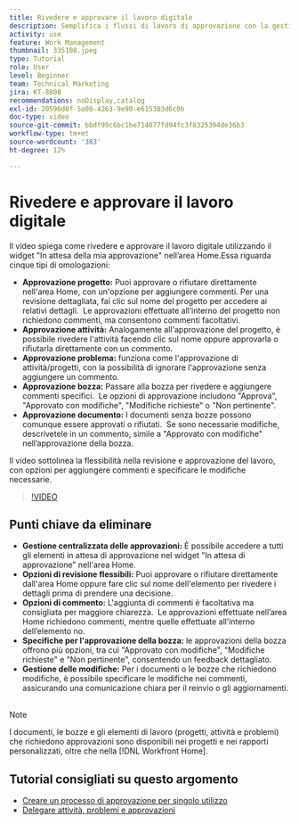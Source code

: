 ```yaml
---
title: Rivedere e approvare il lavoro digitale
description: Semplifica i flussi di lavoro di approvazione con la gestione centralizzata nel widget "In attesa della mia approvazione", opzioni di revisione flessibili, scelte di approvazione dettagliate delle bozze e commenti chiari per comunicazioni e aggiornamenti efficienti.
activity: use
feature: Work Management
thumbnail: 335108.jpeg
type: Tutorial
role: User
level: Beginner
team: Technical Marketing
jira: KT-8808
recommendations: noDisplay,catalog
exl-id: 20596d8f-5a00-4263-9e90-e615303d6c0b
doc-type: video
source-git-commit: bbdf99c6bc1be714077fd94fc3f8325394de36b3
workflow-type: tm+mt
source-wordcount: '383'
ht-degree: 12%

---
```


# Rivedere e approvare il lavoro digitale

Il video spiega come rivedere e approvare il lavoro digitale utilizzando il widget &quot;In attesa della mia approvazione&quot; nell’area Home. &#x200B; Essa riguarda cinque tipi di omologazioni:

* **Approvazione progetto:** Puoi approvare o rifiutare direttamente nell&#39;area Home, con un&#39;opzione per aggiungere commenti. &#x200B; Per una revisione dettagliata, fai clic sul nome del progetto per accedere ai relativi dettagli. &#x200B; Le approvazioni effettuate all’interno del progetto non richiedono commenti, ma consentono commenti facoltativi.
* **Approvazione attività:** Analogamente all&#39;approvazione del progetto, è possibile rivedere l&#39;attività facendo clic sul nome oppure approvarla o rifiutarla direttamente con un commento.
* **Approvazione problema:** funziona come l&#39;approvazione di attività/progetti, con la possibilità di ignorare l&#39;approvazione senza aggiungere un commento.
* **Approvazione bozza:** Passare alla bozza per rivedere e aggiungere commenti specifici. &#x200B; Le opzioni di approvazione includono &quot;Approva&quot;, &quot;Approvato con modifiche&quot;, &quot;Modifiche richieste&quot; o &quot;Non pertinente&quot;.
* **Approvazione documento:** I documenti senza bozze possono comunque essere approvati o rifiutati. &#x200B; Se sono necessarie modifiche, descrivetele in un commento, simile a &quot;Approvato con modifiche&quot; nell’approvazione della bozza.

Il video sottolinea la flessibilità nella revisione e approvazione del lavoro, con opzioni per aggiungere commenti e specificare le modifiche necessarie. &#x200B;

>[!VIDEO](https://video.tv.adobe.com/v/3444954/?quality=12&learn=on&enablevpops=1&captions=ita)

## Punti chiave da eliminare

* **Gestione centralizzata delle approvazioni:** È possibile accedere a tutti gli elementi in attesa di approvazione nel widget &quot;In attesa di approvazione&quot; nell&#39;area Home. &#x200B;
* **Opzioni di revisione flessibili:** Puoi approvare o rifiutare direttamente dall&#39;area Home oppure fare clic sul nome dell&#39;elemento per rivedere i dettagli prima di prendere una decisione. &#x200B;
* **Opzioni di commento:** L&#39;aggiunta di commenti è facoltativa ma consigliata per maggiore chiarezza. &#x200B; Le approvazioni effettuate nell’area Home richiedono commenti, mentre quelle effettuate all’interno dell’elemento no. &#x200B;
* **Specifiche per l&#39;approvazione della bozza:** le approvazioni della bozza offrono più opzioni, tra cui &quot;Approvato con modifiche&quot;, &quot;Modifiche richieste&quot; e &quot;Non pertinente&quot;, consentendo un feedback dettagliato. &#x200B;
* **Gestione delle modifiche:** Per i documenti o le bozze che richiedono modifiche, è possibile specificare le modifiche nei commenti, assicurando una comunicazione chiara per il reinvio o gli aggiornamenti. &#x200B;


>[!NOTE]
>
>I documenti, le bozze e gli elementi di lavoro (progetti, attività e problemi) che richiedono approvazioni sono disponibili nei progetti e nei rapporti personalizzati, oltre che nella [!DNL Workfront Home].

## Tutorial consigliati su questo argomento

* [Creare un processo di approvazione per singolo utilizzo](/help/manage-work/approval-processes-and-milestone-paths/create-a-single-use-approval-process.md)
* [Delegare attività, problemi e approvazioni](/help/manage-work/approval-processes-and-milestone-paths/delegate-approvals.md)


<!--
learn more URLS
Approving work
Home area for Reviewers
Guides
Home overview for Reviewers
Issue page overview
-->
